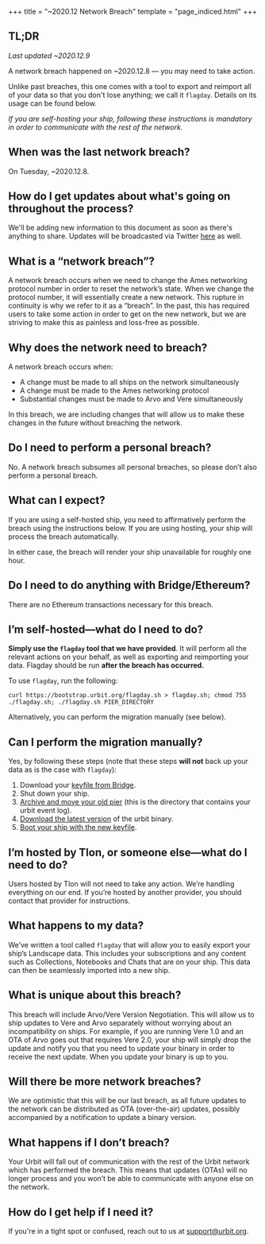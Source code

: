 +++
title = "~2020.12 Network Breach"
template = "page_indiced.html"
+++

## TL;DR

*Last updated ~2020.12.9*

A network breach happened on ~2020.12.8 — you may need to take action.

Unlike past breaches, this one comes with a tool to export and reimport all of your data so that you don't lose anything; we call it `flagday`. Details on its usage can be found below.

*If you are self-hosting your ship, following these instructions is mandatory in order to communicate with the rest of the network.*

## When was the last network breach?

On Tuesday, ~2020.12.8.

## How do I get updates about what's going on throughout the process?

We'll be adding new information to this document as soon as there's anything to share. Updates will be broadcasted via Twitter [here](https://twitter.com/zodisok/) as well.

## What is a “network breach”?

A network breach occurs when we need to change the Ames networking protocol number in order to reset the network’s state. When we change the protocol number, it will essentially create a new network. This rupture in continuity is why we refer to it as a “breach”. In the past, this has required users to take some action in order to get on the new network, but we are striving to make this as painless and loss-free as possible.

## Why does the network need to breach?

A network breach occurs when:
- A change must be made to all ships on the network simultaneously
- A change must be made to the Ames networking protocol
- Substantial changes must be made to Arvo and Vere simultaneously

In this breach, we are including changes that will allow us to make these changes in the future without breaching the network.

## Do I need to perform a personal breach?

No. A network breach subsumes all personal breaches, so please don’t also perform a personal breach.

## What can I expect?

If you are using a self-hosted ship, you need to affirmatively perform the breach using the instructions below. If you are using hosting, your ship will process the breach automatically.

In either case, the breach will render your ship unavailable for roughly one hour.

## Do I need to do anything with Bridge/Ethereum?

There are no Ethereum transactions necessary for this breach.

## I’m self-hosted—what do I need to do?

**Simply use the `flagday` tool that we have provided**. It will perform all the relevant actions on your behalf, as well as exporting and reimporting your data. Flagday should be run **after the breach has occurred.**

To use `flagday`, run the following:

```shell
curl https://bootstrap.urbit.org/flagday.sh > flagday.sh; chmod 755 ./flagday.sh; ./flagday.sh PIER_DIRECTORY
```

Alternatively, you can perform the migration manually (see below).

## Can I perform the migration manually?

Yes, by following these steps (note that these steps **will not** back up your data as is the case with `flagday`):

1. Download your [keyfile from Bridge](https://urbit.org/using/install/#keyfile).
2. Shut down your ship.
3. [Archive and move your old pier](https://urbit.org/using/operations/using-your-ship/#moving-your-pier) (this is the directory that contains your urbit event log).
4. [Download the latest version](@/using/install.md#macos-and-linux) of the urbit binary.
5. [Boot your ship with the new keyfile](https://urbit.org/using/install/#boot-your-planet).

## I’m hosted by Tlon, or someone else—what do I need to do?

Users hosted by Tlon will not need to take any action. We’re handling everything on our end. If you’re hosted by another provider, you should contact that provider for instructions.

## What happens to my data?

We’ve written a tool called `flagday` that will allow you to easily export your ship’s Landscape data. This includes your subscriptions and any content such as Collections, Notebooks and Chats that are on your ship. This data can then be seamlessly imported into a new ship.

## What is unique about this breach?

This breach will include Arvo/Vere Version Negotiation. This will allow us to ship updates to Vere and Arvo separately without worrying about an incompatibility on ships. For example, if you are running Vere 1.0 and an OTA of Arvo goes out that requires Vere 2.0, your ship will simply drop the update and notify you that you need to update your binary in order to receive the next update. When you update your binary is up to you.

## Will there be more network breaches?

We are optimistic that this will be our last breach, as all future updates to the network can be distributed as OTA (over-the-air) updates, possibly accompanied by a notification to update a binary version.

## What happens if I don’t breach?

Your Urbit will fall out of communication with the rest of the Urbit network which has performed the breach. This means that updates (OTAs) will no longer process and you won’t be able to communicate with anyone else on the network.

## How do I get help if I need it?

If you're in a tight spot or confused, reach out to us at support@urbit.org.

